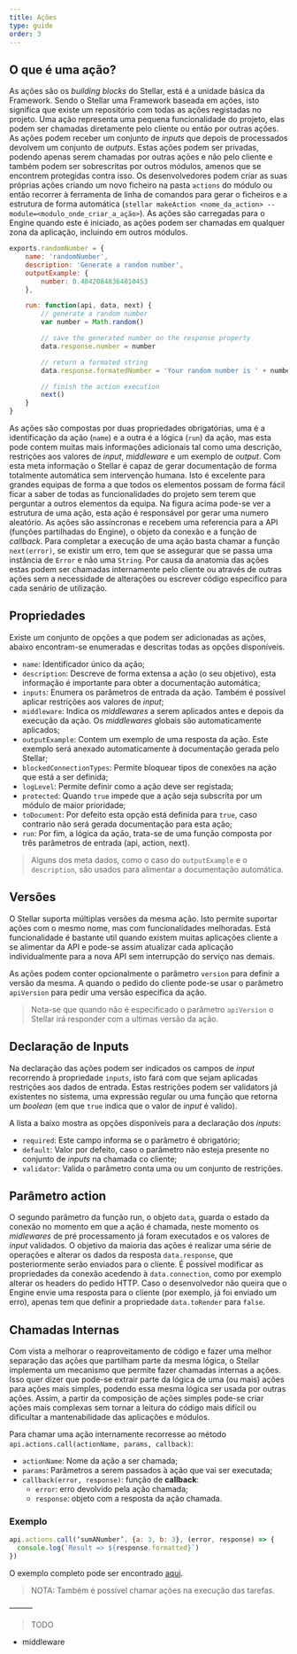 ```yaml
---
title: Ações
type: guide
order: 3
---
```


## O que é uma ação?

As ações são os _building blocks_ do Stellar, está é a unidade básica da Framework. Sendo o Stellar uma Framework baseada em ações, isto significa que existe um repositório com todas as ações registadas no projeto. Uma ação representa uma pequena funcionalidade do projeto, elas podem ser chamadas diretamente pelo cliente ou então por outras ações. As ações podem receber um conjunto de _inputs_ que depois de processados devolvem um conjunto de _outputs_. Estas ações podem ser privadas, podendo apenas serem chamadas por outras ações e não pelo cliente e também podem ser sobrescritas por outros módulos, amenos que se encontrem protegidas contra isso.Os desenvolvedores podem criar as suas próprias ações criando um novo ficheiro na pasta `actions` do módulo ou então recorrer à ferramenta de linha de comandos para gerar o ficheiros e a estrutura de forma automática (`stellar makeAction <nome_da_action> --module=<modulo_onde_criar_a_ação>`).As ações são carregadas para o Engine quando este é iniciado, as ações podem ser chamadas em qualquer zona da aplicação, incluindo em outros módulos.
```javascript
exports.randomNumber = {
    name: 'randomNumber',
    description: 'Generate a random number',
    outputExample: {
        number: 0.40420848364010453
    },

    run: function(api, data, next) {
        // generate a random number
        var number = Math.random()

        // save the generated number on the response property
        data.response.number = number

        // return a formated string
        data.response.formatedNumber = 'Your random number is ' + number

        // finish the action execution
        next()
    }
}
```

As ações são compostas por duas propriedades obrigatórias, uma é a identificação da ação (`name`) e a outra é a lógica (`run`) da ação, mas esta pode contem muitas mais informações adicionais tal como uma descrição, restrições aos valores de _input_, _middleware_ e um exemplo de _output_. Com esta meta informação o Stellar é capaz de gerar documentação de forma totalmente automática sem intervenção humana. Isto é excelente para grandes equipas de forma a que todos os elementos possam de forma fácil ficar a saber de todas as funcionalidades do projeto sem terem que perguntar a outros elementos da equipa. Na figura acima pode-se ver a estrutura de uma ação, esta ação é responsável por gerar uma numero aleatório.As ações são assíncronas e recebem uma referencia para a API (funções partilhadas do Engine), o objeto da conexão e a função de _callback_. Para completar a execução de uma ação basta chamar a função `next(error)`, se existir um erro, tem que se assegurar que se passa uma instância de `Error` e não uma `String`.Por causa da anatomia das ações estas podem ser chamadas internamente pelo cliente ou através de outras ações sem a necessidade de alterações ou escrever código especifico para cada senário de utilização.## Propriedades

Existe um conjunto de opções a que podem ser adicionadas as ações, abaixo encontram-se enumeradas e descritas todas as opções disponíveis.

* `name`: Identificador único da ação;
* `description`: Descreve de forma extensa a ação (o seu objetivo), esta informação é importante para obter a documentação automática;
* `inputs`: Enumera os parâmetros de entrada da ação. Também é possível aplicar restrições aos valores de _input_;
* `middleware`: Indica os _middlewares_ a serem aplicados antes e depois da execução da ação. Os _middlewares_ globais são automaticamente aplicados;
* `outputExample`: Contem um exemplo de uma resposta da ação. Este exemplo será anexado automaticamente à documentação gerada pelo Stellar;
* `blockedConnectionTypes`: Permite bloquear tipos de conexões na ação que está a ser definida;
* `logLevel`: Permite definir como a ação deve ser registada;
* `protected`: Quando `true` impede que a ação seja subscrita por um módulo de maior prioridade;
* `toDocument`: Por defeito esta opção está definida para `true`, caso contrario não será gerada documentação para esta ação;
* `run`: Por fim, a lógica da ação, trata-se de uma função composta por três parâmetros de entrada (api, action, next).> Alguns dos meta dados, como o caso do `outputExample` e o `description`, são usados para alimentar a documentação automática.## Versões

O Stellar suporta múltiplas versões da mesma ação. Isto permite suportar ações com o mesmo nome, mas com funcionalidades melhoradas. Está funcionalidade é bastante util quando existem muitas aplicações cliente a se alimentar da API e pode-se assim atualizar cada aplicação individualmente para a nova API sem interrupção do serviço nas demais.

As ações podem conter opcionalmente o parâmetro `version` para definir a versão da mesma. A quando o pedido do cliente pode-se usar o parâmetro `apiVersion` para pedir uma versão especifica da ação.

> Nota-se que quando não é especificado o parâmetro `apiVersion` o Stellar irá responder com a ultimas versão da ação.

## Declaração de Inputs

Na declaração das ações podem ser indicados os campos de _input_ recorrendo à propriedade `inputs`, isto fará com que sejam aplicadas restrições aos dados de entrada. Estas restrições podem ser validators já existentes no sistema, uma expressão regular ou uma função que retorna um _boolean_ (em que `true` indica que o valor de _input_ é valido).

A lista a baixo mostra as opções disponíveis para a declaração dos _inputs_:

* `required`: Este campo informa se o parâmetro é obrigatório;
* `default`: Valor por defeito, caso o parâmetro não esteja presente no conjunto de _inputs_ na chamada co cliente;
* `validator`: Valida o parâmetro conta uma ou um conjunto de restrições.

## Parâmetro action

O segundo parâmetro da função run, o objeto `data`, guarda o estado da conexão no momento em que a ação é chamada, neste momento os _midlewares_ de pré processamento já foram executados e os valores de _input_ validados.O objetivo da maioria das ações é realizar uma série de operações e alterar os dados da resposta `data.response`, que posteriormente serão enviados para o cliente. É possível modificar as propriedades da conexão acedendo à `data.connection`, como por exemplo alterar os headers do pedido HTTP.Caso o desenvolvedor não queira que o Engine envie uma resposta para o cliente (por exemplo, já foi enviado um erro), apenas tem que definir a propriedade `data.toRender` para `false`.

## Chamadas Internas

Com vista a melhorar o reaproveitamento de código e fazer uma melhor separação das ações que partilham parte da mesma lógica, o Stellar implementa um mecanismo que permite fazer chamadas internas a ações. Isso quer dizer que pode-se extrair parte da lógica de uma (ou mais) ações para ações mais simples, podendo essa mesma lógica ser usada por outras ações. Assim, a partir da composição de ações simples pode-se criar ações mais complexas sem tornar a leitura do código mais difícil ou dificultar a mantenabilidade das aplicações e módulos.


Para chamar uma ação internamente recorresse ao método `api.actions.call(actionName, params, callback)`:

* `actionName`: Nome da ação a ser chamada;
* `params`: Parâmetros a serem passados à ação que vai ser executada;
* `callback(error, response)`: função de __callback__:
  * `error`: erro devolvido pela ação chamada;
  * `response`: objeto com a resposta da ação chamada.

### Exemplo

```javascript
api.actions.call(‘sumANumber’, {a: 3, b: 3}, (error, response) => {
  console.log(`Result => ${response.formatted}`)
})
```

O exemplo completo pode ser encontrado [aqui](https://github.com/gil0mendes/stellar/blob/dev/example/modules/test/actions/internalCalls.js).

> NOTA: Também é possível chamar ações na execução das tarefas.
———

> TODO
 * middleware
